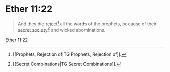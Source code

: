 # Ether 11:22

> And they did <u>reject</u>[^a] all the words of the prophets, because of their <u>secret society</u>[^b] and wicked abominations.

[Ether 11:22](https://www.churchofjesuschrist.org/study/scriptures/bofm/ether/11?lang=eng&id=p22#p22)


[^a]: [[Prophets, Rejection of|TG Prophets, Rejection of]].  
[^b]: [[Secret Combinations|TG Secret Combinations]].  
